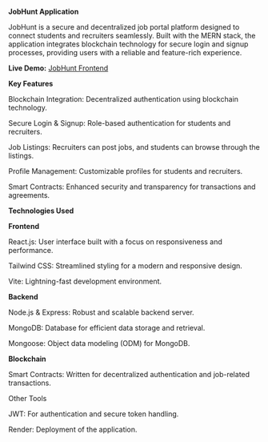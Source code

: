 **JobHunt Application**

JobHunt is a secure and decentralized job portal platform designed to connect students and recruiters seamlessly. Built with the MERN stack, the application integrates blockchain technology for secure login and signup processes, providing users with a reliable and feature-rich experience.

**Live Demo:** [JobHunt Frontend](https://jobhunt-s3b6.onrender.com)

**Key Features**

Blockchain Integration: Decentralized authentication using blockchain technology.

Secure Login & Signup: Role-based authentication for students and recruiters.

Job Listings: Recruiters can post jobs, and students can browse through the listings.

Profile Management: Customizable profiles for students and recruiters.

Smart Contracts: Enhanced security and transparency for transactions and agreements.

**Technologies Used**

**Frontend**

React.js: User interface built with a focus on responsiveness and performance.

Tailwind CSS: Streamlined styling for a modern and responsive design.

Vite: Lightning-fast development environment.

**Backend**

Node.js & Express: Robust and scalable backend server.

MongoDB: Database for efficient data storage and retrieval.

Mongoose: Object data modeling (ODM) for MongoDB.

**Blockchain**

Smart Contracts: Written for decentralized authentication and job-related transactions.

Other Tools

JWT: For authentication and secure token handling.

Render: Deployment of the application.
